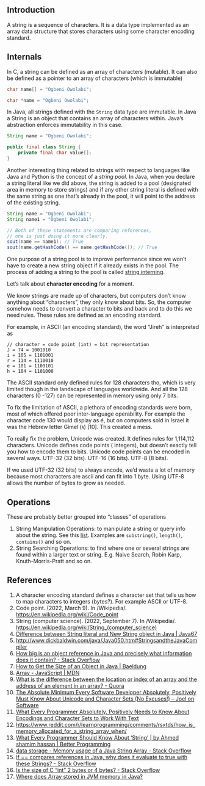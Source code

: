## Introduction

A string is a sequence of characters. It is a data type implemented as an array data structure that stores characters
using some character encoding standard.

## Internals

In C, a string can be defined as an array of characters (mutable). It can also be defined as a pointer to an array of
characters (which is immutable)

```c
char name[] = "Ogbeni Owolabi";

char *name = "Ogbeni Owolabi";
```

In Java, all strings defined with the `String` data type are immutable. In Java a String is an object that contains an
array of characters within. Java’s abstraction enforces immutability in this case.

```java
String name = "Ogbeni Owolabi";

public final class String {
    private final char value[];
}
```

Another interesting thing related to strings with respect to languages like Java and Python is the concept of a *string
pool*. In Java, when you declare a string literal like we did above, the string is added to a pool (designated area in
memory to store strings) and if any other string literal is defined with the same string as one that’s already in the
pool, it will point to the address of the existing string.

```java
String name = "Ogbeni Owolabi";
String name1 = "Ogbeni Owolabi";

// Both of these statements are comparing references, 
// one is just doing it more clearly.
sout(name == name1); // True
sout(name.getHashCode() == name.getHashCode()); // True
```

One purpose of a string pool is to improve performance since we won’t have to create a new string object if it already
exists in the pool. The process of adding a string to the pool is
called [string interning](https://en.wikipedia.org/wiki/String_interning).

Let’s talk about **character encoding** for a moment.

We know strings are made up of characters, but computers don’t know anything about “characters”, they only know about
bits. So, the computer somehow needs to convert a character to bits and back and to do this we need rules. These rules
are defined as an encoding standard.

For example, in ASCII  (an encoding standard), the word “Jireh” is interpreted as

```
// character = code point (int) = bit representation
J = 74 = 1001010
i = 105 = 1101001
r = 114 = 1110010
e = 101 = 1100101
h = 104 = 1101000
```

The ASCII standard only defined rules for 128 characters tho, which is very limited though in the landscape of languages
worldwide. And all the 128 characters (0 -127) can be represented in memory using only 7 bits.

To fix the limitation of ASCII, a plethora of encoding standards were born, most of which offered poor inter-language
operability. For example the character code 130 would display as é, but on computers sold in Israel it was the Hebrew
letter Gimel (ג) [10]. This created a
mess.

To really fix the problem, Unicode was created. It defines rules for 1,114,112 characters. Unicode defines code points (
integers), but doesn’t exactly tell you how to encode them to bits. Unicode code points can be encoded in several ways.
UTF-32 (32 bits). UTF-16 (16 bits). UTF-8 (8 bits).

If we used UTF-32 (32 bits) to always encode, we’d waste a lot of memory because most characters are ascii and can fit
into 1 byte. Using UTF-8 allows the number of bytes to grow as needed.

## Operations

These are probably better grouped into “classes” of operations

1. String Manipulation Operations: to manipulate a string or query info about the string. See
   this [list](https://en.wikipedia.org/wiki/Comparison_of_programming_languages_(string_functions)). Examples
   are `substring()`, `length()`, `contains()` and so on.
2. String Searching Operations: to find where one or several strings are found within a larger text or string. E.g.
   Naive Search, Robin Karp, Knuth-Morris-Pratt and so on.

## References

1. A character encoding standard defines a character set that tells us how to map characters to integers (bytes?). For
   example ASCII or UTF-8.
2. Code point. (2022, March 9). In /Wikipedia/. https://en.wikipedia.org/wiki/Code_point
3. String (computer science). (2022, September 7). In
   /Wikipedia/. https://en.wikipedia.org/wiki/String_(computer_science)
4. [Difference between String literal and New String object in Java | Java67](https://www.java67.com/2014/08/difference-between-string-literal-and-new-String-object-Java.html)
5. http://www.dickbaldwin.com/java/Java050.htm#StringsandtheJavaCompiler
6. [How big is an object reference in Java and precisely what information does it contain? - Stack Overflow](https://stackoverflow.com/questions/981073/how-big-is-an-object-reference-in-java-and-precisely-what-information-does-it-co)
7. [How to Get the Size of an Object in Java | Baeldung](https://www.baeldung.com/java-size-of-object)
8. [Array - JavaScript | MDN](https://developer.mozilla.org/en-US/docs/Web/JavaScript/Reference/Global_Objects/Array#description)
9. [What is the difference between the location or index of an array and the address of an element in an array? - Quora](https://www.quora.com/What-is-the-difference-between-the-location-or-index-of-an-array-and-the-address-of-an-element-in-an-array)
10. [The Absolute Minimum Every Software Developer Absolutely, Positively Must Know About Unicode and Character Sets (No Excuses!) – Joel on Software](https://www.joelonsoftware.com/2003/10/08/the-absolute-minimum-every-software-developer-absolutely-positively-must-know-about-unicode-and-character-sets-no-excuses/)
11. [What Every Programmer Absolutely, Positively Needs to Know About Encodings and Character Sets to Work With Text](https://kunststube.net/encoding/)
12. https://www.reddit.com/r/learnprogramming/comments/rsxtds/how_is_memory_allocated_for_a_string_array_when/
13. [What Every Programmer Should Know About ‘String’ | by Ahmed shamim hassan | Better Programming](https://betterprogramming.pub/what-every-programmer-should-know-about-string-a6611537f84e)
14. [data storage - Memory usage of a Java String Array - Stack Overflow](https://stackoverflow.com/questions/8894672/memory-usage-of-a-java-string-array)
15. [If == compares references in Java, why does it evaluate to true with these Strings? - Stack Overflow](https://stackoverflow.com/questions/4033625/if-compares-references-in-java-why-does-it-evaluate-to-true-with-these-strin)
16. [Is the size of C “int” 2 bytes or 4 bytes? - Stack Overflow](https://stackoverflow.com/questions/11438794/is-the-size-of-c-int-2-bytes-or-4-bytes)
17. [Where does Array stored in JVM memory in Java?](https://www.tutorialspoint.com/where-does-array-stored-in-jvm-memory-in-java)
